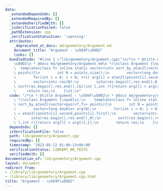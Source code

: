 ```yaml
---
data:
  _extendedDependsOn: []
  _extendedRequiredBy: []
  _extendedVerifiedWith: []
  _isVerificationFailed: false
  _pathExtension: cpp
  _verificationStatusIcon: ':warning:'
  attributes:
    _deprecated_at_docs: md/geometory/Argument.md
    document_title: "Argument - \u504F\u89D2"
    links: []
  bundledCode: "#line 1 \"lib/geometory/Argument.cpp\"\n/*\n * @title Argument - \u504F\
    \u89D2\n * @docs md/geometory/Argument.md\n */\nclass Argument {\npublic:\n  \
    \  template<class T> inline static vector<int> sort_by_atan2l(vector<pair<T,T>>\
    \ points){\n        int N = points.size();\n        vector<long double> arg(N);\n\
    \        for(int i = 0; i < N; ++i) arg[i] = atan2l(points[i].second,points[i].first);\n\
    \        vector<int> res(N);\n        iota(res.begin(),res.end(),0);\n       \
    \ sort(res.begin(),res.end(),[&](int l,int r){return arg[l] < arg[r];});\n   \
    \     return res;\n    }\n};\n"
  code: "/*\n * @title Argument - \u504F\u89D2\n * @docs md/geometory/Argument.md\n\
    \ */\nclass Argument {\npublic:\n    template<class T> inline static vector<int>\
    \ sort_by_atan2l(vector<pair<T,T>> points){\n        int N = points.size();\n\
    \        vector<long double> arg(N);\n        for(int i = 0; i < N; ++i) arg[i]\
    \ = atan2l(points[i].second,points[i].first);\n        vector<int> res(N);\n \
    \       iota(res.begin(),res.end(),0);\n        sort(res.begin(),res.end(),[&](int\
    \ l,int r){return arg[l] < arg[r];});\n        return res;\n    }\n};\n"
  dependsOn: []
  isVerificationFile: false
  path: lib/geometory/Argument.cpp
  requiredBy: []
  timestamp: '2023-05-12 01:06:13+09:00'
  verificationStatus: LIBRARY_NO_TESTS
  verifiedWith: []
documentation_of: lib/geometory/Argument.cpp
layout: document
redirect_from:
- /library/lib/geometory/Argument.cpp
- /library/lib/geometory/Argument.cpp.html
title: "Argument - \u504F\u89D2"
---
```


